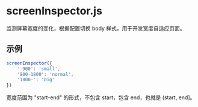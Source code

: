 # screenInspector.js

监测屏幕宽度的变化，根据配置切换 body 样式，用于开发宽度自适应页面。

## 示例

```javascript
screenInspector({
    '-900': 'small',
    '900-1800': 'normal',
    '1800-': 'big'
})
```

宽度范围为 "start-end" 的形式，不包含 start，包含 end，也就是 (start, end]。
